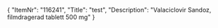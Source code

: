 {
  "ItemNr": "116241",
  "Title": "test",
  "Description": "Valaciclovir Sandoz, filmdragerad tablett 500 mg"
}